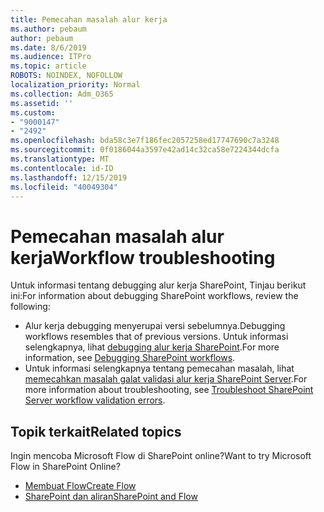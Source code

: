 ```yaml
---
title: Pemecahan masalah alur kerja
ms.author: pebaum
author: pebaum
ms.date: 8/6/2019
ms.audience: ITPro
ms.topic: article
ROBOTS: NOINDEX, NOFOLLOW
localization_priority: Normal
ms.collection: Adm_O365
ms.assetid: ''
ms.custom:
- "9000147"
- "2492"
ms.openlocfilehash: bda58c3e7f186fec2057258ed17747690c7a3248
ms.sourcegitcommit: 0f0186044a3597e42ad14c32ca58e7224344dcfa
ms.translationtype: MT
ms.contentlocale: id-ID
ms.lasthandoff: 12/15/2019
ms.locfileid: "40049304"
---
```

# <a name="workflow-troubleshooting"></a><span data-ttu-id="04a9c-102">Pemecahan masalah alur kerja</span><span class="sxs-lookup"><span data-stu-id="04a9c-102">Workflow troubleshooting</span></span>

<span data-ttu-id="04a9c-103">Untuk informasi tentang debugging alur kerja SharePoint, Tinjau berikut ini:</span><span class="sxs-lookup"><span data-stu-id="04a9c-103">For information about debugging SharePoint workflows, review the following:</span></span>
- <span data-ttu-id="04a9c-104">Alur kerja debugging menyerupai versi sebelumnya.</span><span class="sxs-lookup"><span data-stu-id="04a9c-104">Debugging workflows resembles that of previous versions.</span></span>  <span data-ttu-id="04a9c-105">Untuk informasi selengkapnya, lihat [debugging alur kerja SharePoint](https://docs.microsoft.com/sharepoint/dev/general-development/debugging-sharepoint-server-workflows).</span><span class="sxs-lookup"><span data-stu-id="04a9c-105">For more information, see [Debugging SharePoint workflows](https://docs.microsoft.com/sharepoint/dev/general-development/debugging-sharepoint-server-workflows).</span></span>
- <span data-ttu-id="04a9c-106">Untuk informasi selengkapnya tentang pemecahan masalah, lihat [memecahkan masalah galat validasi alur kerja SharePoint Server](https://docs.microsoft.com/sharepoint/dev/general-development/troubleshooting-sharepoint-server-workflow-validation-errors-in-visio).</span><span class="sxs-lookup"><span data-stu-id="04a9c-106">For more information about troubleshooting, see [Troubleshoot SharePoint Server workflow validation errors](https://docs.microsoft.com/sharepoint/dev/general-development/troubleshooting-sharepoint-server-workflow-validation-errors-in-visio).</span></span>
 

## <a name="related-topics"></a><span data-ttu-id="04a9c-107">Topik terkait</span><span class="sxs-lookup"><span data-stu-id="04a9c-107">Related topics</span></span>
<span data-ttu-id="04a9c-108">Ingin mencoba Microsoft Flow di SharePoint online?</span><span class="sxs-lookup"><span data-stu-id="04a9c-108">Want to try Microsoft Flow in SharePoint Online?</span></span>
- [<span data-ttu-id="04a9c-109">Membuat Flow</span><span class="sxs-lookup"><span data-stu-id="04a9c-109">Create Flow</span></span>](https://support.office.com/article/Create-a-flow-for-a-list-or-library-in-SharePoint-Online-or-OneDrive-for-Business-a9c3e03b-0654-46af-a254-20252e580d01) 
- [<span data-ttu-id="04a9c-110">SharePoint dan aliran</span><span class="sxs-lookup"><span data-stu-id="04a9c-110">SharePoint and Flow</span></span>](https://flow.microsoft.com/blog/sharepoint-and-flow/) 



